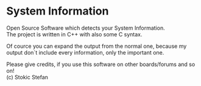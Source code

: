 System Information
==================


Open Source Software which detects your System Information.   
The project is written in C++ with also some C syntax.

Of cource you can expand the output from the normal one, because my output don´t include every information, only the important one.


Please give credits, if you use this software on other boards/forums and so on!   
(c) Stokic Stefan

